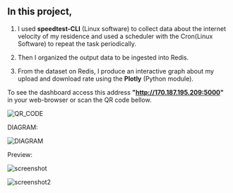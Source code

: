 ## In this project, 

1. I used __speedtest-CLI__ (Linux software) to collect data about the internet velocity of my residence and used a scheduler with the Cron(Linux Software) to repeat the task periodically. 

2. Then I organized the output data to be ingested into  Redis.

3. From the dataset on Redis, I produce an interactive graph about my upload and download rate using the __Plotly__ (Python module). 
 

To see the dashboard access this address __"http://170.187.195.209:5000"__ in your web-browser or scan the QR code bellow.

![QR_CODE](https://raw.githubusercontent.com/s33ding/speedtest/main/media/QR_Code.png?token=GHSAT0AAAAAAB7YX6KNBJ4JI33363OKYHDYZAJFFJA)

DIAGRAM:

![DIAGRAM](https://github.com/s33ding/speedtest/blob/main/media/diagram.jpg)

Preview:

![screenshot](https://github.com/s33ding/speedtest/raw/main/media/screenshot1.png)

![screenshot2](https://github.com/s33ding/speedtest/raw/main/media/screenshot2.png)

